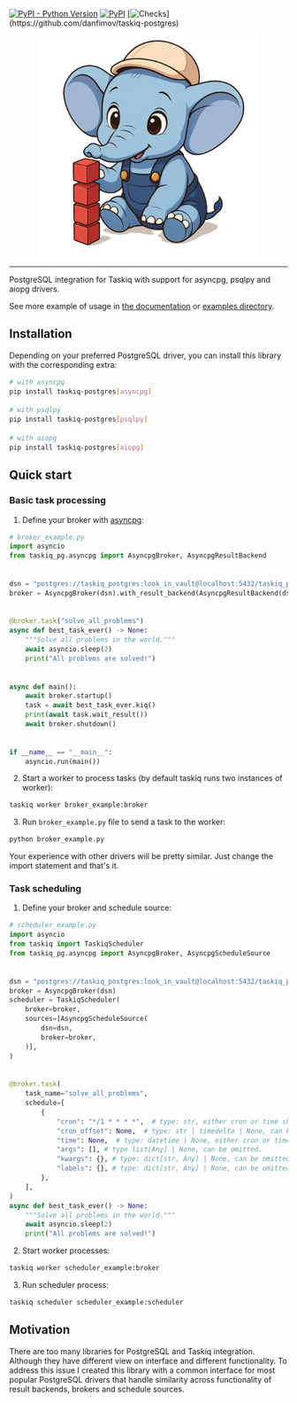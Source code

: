 [![PyPI - Python Version](https://img.shields.io/pypi/pyversions/taskiq-postgres?style=for-the-badge&logo=python)](https://pypi.org/project/taskiq-postgres/)
[![PyPI](https://img.shields.io/pypi/v/taskiq-postgres?style=for-the-badge&logo=pypi)](https://pypi.org/project/taskiq-postgres/)
[![Checks](https://img.shields.io/github/check-runs/danfimov/taskiq-postgres/main?nameFilter=Tests%20(3.12)&style=for-the-badge)](https://github.com/danfimov/taskiq-postgres)

<div align="center">
<a href="https://github.com/danfimov/taskiq-postgres/"><img src="https://raw.githubusercontent.com/danfimov/taskiq-postgres/main/assets/logo.png" width=400></a>
<hr/>
</div>

PostgreSQL integration for Taskiq with support for asyncpg, psqlpy and aiopg drivers.

See more example of usage in [the documentation](https://danfimov.github.io/taskiq-postgres/) or [examples directory](https://github.com/danfimov/taskiq-postgres/examples).

## Installation

Depending on your preferred PostgreSQL driver, you can install this library with the corresponding extra:

```bash
# with asyncpg
pip install taskiq-postgres[asyncpg]

# with psqlpy
pip install taskiq-postgres[psqlpy]

# with aiopg
pip install taskiq-postgres[aiopg]
```

## Quick start

### Basic task processing

1. Define your broker with [asyncpg](https://github.com/MagicStack/asyncpg):

  ```python
  # broker_example.py
  import asyncio
  from taskiq_pg.asyncpg import AsyncpgBroker, AsyncpgResultBackend


  dsn = "postgres://taskiq_postgres:look_in_vault@localhost:5432/taskiq_postgres"
  broker = AsyncpgBroker(dsn).with_result_backend(AsyncpgResultBackend(dsn))


  @broker.task("solve_all_problems")
  async def best_task_ever() -> None:
      """Solve all problems in the world."""
      await asyncio.sleep(2)
      print("All problems are solved!")


  async def main():
      await broker.startup()
      task = await best_task_ever.kiq()
      print(await task.wait_result())
      await broker.shutdown()


  if __name__ == "__main__":
      asyncio.run(main())
  ```

2. Start a worker to process tasks (by default taskiq runs two instances of worker):

  ```bash
  taskiq worker broker_example:broker
  ```

3. Run `broker_example.py` file to send a task to the worker:

  ```bash
  python broker_example.py
  ```

Your experience with other drivers will be pretty similar. Just change the import statement and that's it.

### Task scheduling

1. Define your broker and schedule source:

  ```python
  # scheduler_example.py
  import asyncio
  from taskiq import TaskiqScheduler
  from taskiq_pg.asyncpg import AsyncpgBroker, AsyncpgScheduleSource


  dsn = "postgres://taskiq_postgres:look_in_vault@localhost:5432/taskiq_postgres"
  broker = AsyncpgBroker(dsn)
  scheduler = TaskiqScheduler(
      broker=broker,
      sources=[AsyncpgScheduleSource(
          dsn=dsn,
          broker=broker,
      )],
  )


  @broker.task(
      task_name="solve_all_problems",
      schedule=[
          {
              "cron": "*/1 * * * *",  # type: str, either cron or time should be specified.
              "cron_offset": None,  # type: str | timedelta | None, can be omitted.
              "time": None,  # type: datetime | None, either cron or time should be specified.
              "args": [], # type list[Any] | None, can be omitted.
              "kwargs": {}, # type: dict[str, Any] | None, can be omitted.
              "labels": {}, # type: dict[str, Any] | None, can be omitted.
          },
      ],
  )
  async def best_task_ever() -> None:
      """Solve all problems in the world."""
      await asyncio.sleep(2)
      print("All problems are solved!")

  ```

2. Start worker processes:

  ```bash
  taskiq worker scheduler_example:broker
  ```

3. Run scheduler process:

  ```bash
  taskiq scheduler scheduler_example:scheduler
  ```

## Motivation

There are too many libraries for PostgreSQL and Taskiq integration. Although they have different view on interface and different functionality.
To address this issue I created this library with a common interface for most popular PostgreSQL drivers that handle similarity across functionality of result backends, brokers and schedule sources.
